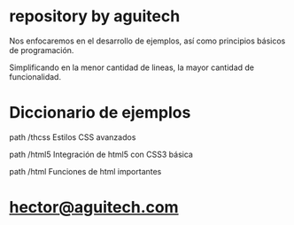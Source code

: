 # repository by aguitech
Nos enfocaremos en el desarrollo de ejemplos,
así como principios básicos de programación.

Simplificando en la menor cantidad de lineas,
la mayor cantidad de funcionalidad.

# Diccionario de ejemplos

path /thcss
Estilos CSS avanzados

path /html5
Integración de html5 con CSS3 básica

path /html
Funciones de html importantes



# hector@aguitech.com
